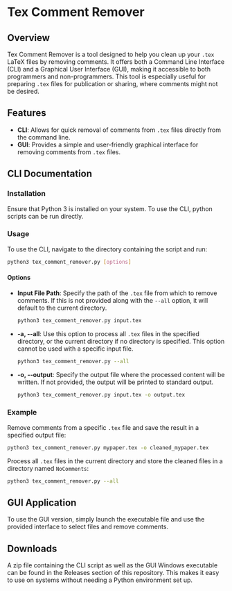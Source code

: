 # Tex Comment Remover

## Overview

Tex Comment Remover is a tool designed to help you clean up your `.tex` LaTeX files by removing comments. It offers both a Command Line Interface (CLI) and a Graphical User Interface (GUI), making it accessible to both programmers and non-programmers. This tool is especially useful for preparing `.tex` files for publication or sharing, where comments might not be desired.

## Features

- **CLI**: Allows for quick removal of comments from `.tex` files directly from the command line.
- **GUI**: Provides a simple and user-friendly graphical interface for removing comments from `.tex` files.

## CLI Documentation

### Installation

Ensure that Python 3 is installed on your system. To use the CLI, python scripts can be run directly.

### Usage

To use the CLI, navigate to the directory containing the script and run:

```bash
python3 tex_comment_remover.py [options]
```

#### Options
- **Input File Path**: Specify the path of the `.tex` file from which to remove comments. If this is not provided along with the `--all` option, it will default to the current directory.

    ```bash
    python3 tex_comment_remover.py input.tex
    ```

- **-a, --all**: Use this option to process all `.tex` files in the specified directory, or the current directory if no directory is specified. This option cannot be used with a specific input file.

    ```bash
    python3 tex_comment_remover.py --all
    ```

- **-o, --output**: Specify the output file where the processed content will be written. If not provided, the output will be printed to standard output.

    ```bash
    python3 tex_comment_remover.py input.tex -o output.tex
    ```

### Example

Remove comments from a specific `.tex` file and save the result in a specified output file:

```bash
python3 tex_comment_remover.py mypaper.tex -o cleaned_mypaper.tex
```

Process all `.tex` files in the current directory and store the cleaned files in a directory named `NoComments`:

```bash
python3 tex_comment_remover.py --all
```

## GUI Application

To use the GUI version, simply launch the executable file and use the provided interface to select files and remove comments.

## Downloads

A zip file containing the CLI script as well as the GUI Windows executable can be found in the Releases section of this repository. This makes it easy to use on systems without needing a Python environment set up.

